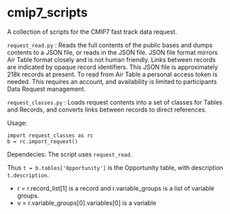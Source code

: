 # cmip7_scripts
A collection of scripts for the CMIP7 fast track data request.

`request_read.py` : Reads the full contents of the public bases and dumps contents to a JSON file, or reads in the JSON file. JSON file format mirrors Air Table format closely and is not human friendly. Links between records are indicated by opaque record identifiers. This JSON file is approximately 218k records at present. To read from Air Table a personal access token is needed. This requires an account, and availability is limited to participants Data Request management.

`request_classes.py` : Loads request contents into a set of classes for Tables and Records, and converts links between records to direct references. 

Usage: 
```
import request_classes as rc
b = rc.import_request()
```
Dependecies: The script uses `request_read`.

Thus `t = b.tables['Opportunity']` is the Opportunity table, with description `t.description`.

 * r = r.record_list[1] is a record and r.variable_groups is a list of variable groups.
 * v = r.variable_groups[0].variables[0] is a variable
